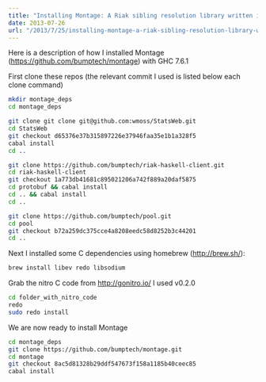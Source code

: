 ```yaml
---
title: "Installing Montage: A Riak sibling resolution library written in Haskell, on OSX"
date: 2013-07-26
url: "/2013/7/25/installing-montage-a-riak-sibling-resolution-library-written-in-haskell-on-osx/"
---
```


Here is a description of how I installed Montage (https://github.com/bumptech/montage) with GHC 7.6.1

First clone these repos (the relevant commit I used is listed below each clone command)

```bash
mkdir montage_deps
cd montage_deps

git clone git clone git@github.com:wmoss/StatsWeb.git
cd StatsWeb
git checkout d65376e37b315897226e37946faa35e1b1a328f5
cabal install
cd ..

git clone https://github.com/bumptech/riak-haskell-client.git
cd riak-haskell-client
git checkout 1a773db41681c895021206a742f889a20daf5875
cd protobuf && cabal install
cd .. && cabal install
cd ..

git clone https://github.com/bumptech/pool.git
cd pool
git checkout b72a259dc375cce4a8208eedc58d8252b3c44201
cd ..
```

Next I installed some C dependencies using homebrew (http://brew.sh/):

```bash
brew install libev redo libsodium
```

Grab the nitro C code from http://gonitro.io/
I used v0.2.0

```bash
cd folder_with_nitro_code
redo
sudo redo install
```

We are now ready to install Montage

```bash
cd montage_deps
git clone https://github.com/bumptech/montage.git
cd montage
git checkout 8ac5d81328b29ddf547673f158a1185b40ceec85
cabal install
```
